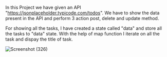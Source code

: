 In this Project we have given an API "https://jsonplaceholder.typicode.com/todos". We have to show the data present in the API and perform 3 action post, delete and update method.

For showing all the tasks, I have created a state called "data" and store all the tasks to "data" state.
With the help of map function I iterate on all the task and dispay the title of task.


![Screenshot (326)](https://user-images.githubusercontent.com/71602391/211639245-5e393441-3e8c-4a7a-b6df-9b60c8fc4714.png)
